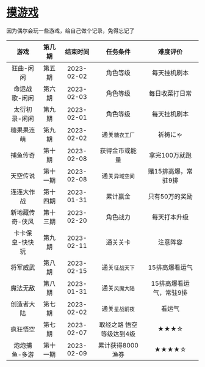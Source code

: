 # [摸游戏](https://github.com/noteMay/blog/issues/10)

因为偶尔会玩一些游戏，给自己做个记录，免得忘记了

|游戏|第几期|结束时间|任务条件|难度评价|
|:---:|:---:|:---:|:---:|:---:|
|狂曲-闲闲|第五期|2023-02-02|角色等级|每天挂机刷本|
|命运战歌-闲闲|第六期|2023-02-03|角色等级|每日收菜打日常|
|太衍初录-闲闲|第九期|2023-02-01|角色等级|每天挂机刷本|
|糖果果连萌|第九期|2023-02-02|通关`糖衣工厂`|祈祷にゃ|
|捕鱼传奇|第十期|2023-02-08|获得金币或能量|拿完100万就跑|
|天空传说|第十一期|2023-02-08|通关`异域空间`|赌15排高爆，常驻9排|
|连连大作战|第十四期|2023-01-31|累计赢金|只有50万的奖励|
|新地藏传奇-侠风|第十三期|2023-02-20|角色战力|每天打本升级|
|卡卡保皇-快快玩|第九期|2023-02-11|通关关卡|注意阵容|
|将军威武|第八期|2023-02-15|通关`征战天下`|15排高爆看运气|
|魔法无敌|第八期|2023-01-31|通关`风魔大陆`|15排高爆看运气，常驻9排|
|创造者大陆|第七期|2023-02-02|通关`星战前夜`|看运气|
|疯狂悟空|第七期|2023-02-07|取经之路 悟空等级达到4级|★★★☆|
|炮炮捕鱼-多游|第十一期|2023-02-09|累计获得8000渔券|★★★★☆|